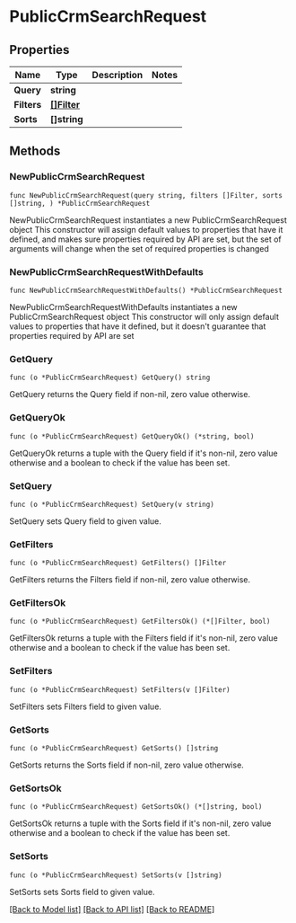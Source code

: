 # PublicCrmSearchRequest

## Properties

Name | Type | Description | Notes
------------ | ------------- | ------------- | -------------
**Query** | **string** |  | 
**Filters** | [**[]Filter**](Filter.md) |  | 
**Sorts** | **[]string** |  | 

## Methods

### NewPublicCrmSearchRequest

`func NewPublicCrmSearchRequest(query string, filters []Filter, sorts []string, ) *PublicCrmSearchRequest`

NewPublicCrmSearchRequest instantiates a new PublicCrmSearchRequest object
This constructor will assign default values to properties that have it defined,
and makes sure properties required by API are set, but the set of arguments
will change when the set of required properties is changed

### NewPublicCrmSearchRequestWithDefaults

`func NewPublicCrmSearchRequestWithDefaults() *PublicCrmSearchRequest`

NewPublicCrmSearchRequestWithDefaults instantiates a new PublicCrmSearchRequest object
This constructor will only assign default values to properties that have it defined,
but it doesn't guarantee that properties required by API are set

### GetQuery

`func (o *PublicCrmSearchRequest) GetQuery() string`

GetQuery returns the Query field if non-nil, zero value otherwise.

### GetQueryOk

`func (o *PublicCrmSearchRequest) GetQueryOk() (*string, bool)`

GetQueryOk returns a tuple with the Query field if it's non-nil, zero value otherwise
and a boolean to check if the value has been set.

### SetQuery

`func (o *PublicCrmSearchRequest) SetQuery(v string)`

SetQuery sets Query field to given value.


### GetFilters

`func (o *PublicCrmSearchRequest) GetFilters() []Filter`

GetFilters returns the Filters field if non-nil, zero value otherwise.

### GetFiltersOk

`func (o *PublicCrmSearchRequest) GetFiltersOk() (*[]Filter, bool)`

GetFiltersOk returns a tuple with the Filters field if it's non-nil, zero value otherwise
and a boolean to check if the value has been set.

### SetFilters

`func (o *PublicCrmSearchRequest) SetFilters(v []Filter)`

SetFilters sets Filters field to given value.


### GetSorts

`func (o *PublicCrmSearchRequest) GetSorts() []string`

GetSorts returns the Sorts field if non-nil, zero value otherwise.

### GetSortsOk

`func (o *PublicCrmSearchRequest) GetSortsOk() (*[]string, bool)`

GetSortsOk returns a tuple with the Sorts field if it's non-nil, zero value otherwise
and a boolean to check if the value has been set.

### SetSorts

`func (o *PublicCrmSearchRequest) SetSorts(v []string)`

SetSorts sets Sorts field to given value.



[[Back to Model list]](../README.md#documentation-for-models) [[Back to API list]](../README.md#documentation-for-api-endpoints) [[Back to README]](../README.md)


